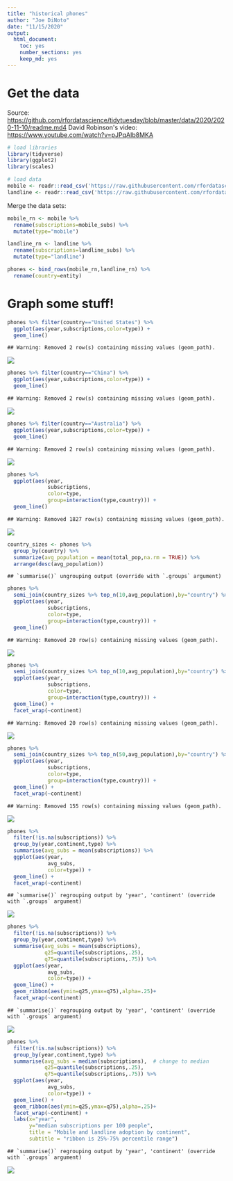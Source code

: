 ```yaml
---
title: "historical phones"
author: "Joe DiNoto"
date: "11/15/2020"
output: 
  html_document: 
    toc: yes
    number_sections: yes
    keep_md: yes
---
```



# Get the data

Source: https://github.com/rfordatascience/tidytuesday/blob/master/data/2020/2020-11-10/readme.md4
David Robinson's video: https://www.youtube.com/watch?v=pJPqAIb8MKA



```r
# load libraries
library(tidyverse)
library(ggplot2)
library(scales)

# load data
mobile <- readr::read_csv('https://raw.githubusercontent.com/rfordatascience/tidytuesday/master/data/2020/2020-11-10/mobile.csv')
landline <- readr::read_csv('https://raw.githubusercontent.com/rfordatascience/tidytuesday/master/data/2020/2020-11-10/landline.csv')
```

Merge the data sets: 


```r
mobile_rn <- mobile %>%
  rename(subscriptions=mobile_subs) %>%
  mutate(type="mobile")

landline_rn <- landline %>%
  rename(subscriptions=landline_subs) %>%
  mutate(type="landline")

phones <- bind_rows(mobile_rn,landline_rn) %>%
  rename(country=entity)
```

# Graph some stuff!


```r
phones %>% filter(country=="United States") %>%
  ggplot(aes(year,subscriptions,color=type)) +
  geom_line()
```

```
## Warning: Removed 2 row(s) containing missing values (geom_path).
```

![](historical_phones_files/figure-html/unnamed-chunk-3-1.png)<!-- -->


```r
phones %>% filter(country=="China") %>%
  ggplot(aes(year,subscriptions,color=type)) +
  geom_line()
```

```
## Warning: Removed 2 row(s) containing missing values (geom_path).
```

![](historical_phones_files/figure-html/unnamed-chunk-4-1.png)<!-- -->


```r
phones %>% filter(country=="Australia") %>%
  ggplot(aes(year,subscriptions,color=type)) +
  geom_line()
```

```
## Warning: Removed 2 row(s) containing missing values (geom_path).
```

![](historical_phones_files/figure-html/unnamed-chunk-5-1.png)<!-- -->



```r
phones %>% 
  ggplot(aes(year,
             subscriptions,
             color=type,
             group=interaction(type,country))) +
  geom_line()
```

```
## Warning: Removed 1827 row(s) containing missing values (geom_path).
```

![](historical_phones_files/figure-html/unnamed-chunk-6-1.png)<!-- -->


```r
country_sizes <- phones %>%
  group_by(country) %>%
  summarize(avg_population = mean(total_pop,na.rm = TRUE)) %>%
  arrange(desc(avg_population))
```

```
## `summarise()` ungrouping output (override with `.groups` argument)
```


```r
phones %>% 
  semi_join(country_sizes %>% top_n(10,avg_population),by="country") %>%
  ggplot(aes(year,
             subscriptions,
             color=type,
             group=interaction(type,country))) +
  geom_line()
```

```
## Warning: Removed 20 row(s) containing missing values (geom_path).
```

![](historical_phones_files/figure-html/unnamed-chunk-8-1.png)<!-- -->


```r
phones %>% 
  semi_join(country_sizes %>% top_n(10,avg_population),by="country") %>%
  ggplot(aes(year,
             subscriptions,
             color=type,
             group=interaction(type,country))) +
  geom_line() +
  facet_wrap(~continent)
```

```
## Warning: Removed 20 row(s) containing missing values (geom_path).
```

![](historical_phones_files/figure-html/unnamed-chunk-9-1.png)<!-- -->


```r
phones %>% 
  semi_join(country_sizes %>% top_n(50,avg_population),by="country") %>%
  ggplot(aes(year,
             subscriptions,
             color=type,
             group=interaction(type,country))) +
  geom_line() +
  facet_wrap(~continent)
```

```
## Warning: Removed 155 row(s) containing missing values (geom_path).
```

![](historical_phones_files/figure-html/unnamed-chunk-10-1.png)<!-- -->


```r
phones %>% 
  filter(!is.na(subscriptions)) %>%
  group_by(year,continent,type) %>%
  summarise(avg_subs = mean(subscriptions)) %>%
  ggplot(aes(year,
             avg_subs,
             color=type)) +
  geom_line() +
  facet_wrap(~continent)
```

```
## `summarise()` regrouping output by 'year', 'continent' (override with `.groups` argument)
```

![](historical_phones_files/figure-html/unnamed-chunk-11-1.png)<!-- -->


```r
phones %>% 
  filter(!is.na(subscriptions)) %>%
  group_by(year,continent,type) %>%
  summarise(avg_subs = mean(subscriptions),
            q25=quantile(subscriptions,.25),
            q75=quantile(subscriptions,.75)) %>%
  ggplot(aes(year,
             avg_subs,
             color=type)) +
  geom_line() +
  geom_ribbon(aes(ymin=q25,ymax=q75),alpha=.25)+
  facet_wrap(~continent)
```

```
## `summarise()` regrouping output by 'year', 'continent' (override with `.groups` argument)
```

![](historical_phones_files/figure-html/unnamed-chunk-12-1.png)<!-- -->


```r
phones %>% 
  filter(!is.na(subscriptions)) %>%
  group_by(year,continent,type) %>%
  summarise(avg_subs = median(subscriptions),  # change to median
            q25=quantile(subscriptions,.25),
            q75=quantile(subscriptions,.75)) %>%
  ggplot(aes(year,
             avg_subs,
             color=type)) +
  geom_line() +
  geom_ribbon(aes(ymin=q25,ymax=q75),alpha=.25)+
  facet_wrap(~continent) +
  labs(x="year",
       y="median subscriptions per 100 people",
       title = "Mobile and landline adoption by continent",
       subtitle = "ribbon is 25%-75% percentile range")
```

```
## `summarise()` regrouping output by 'year', 'continent' (override with `.groups` argument)
```

![](historical_phones_files/figure-html/unnamed-chunk-13-1.png)<!-- -->
